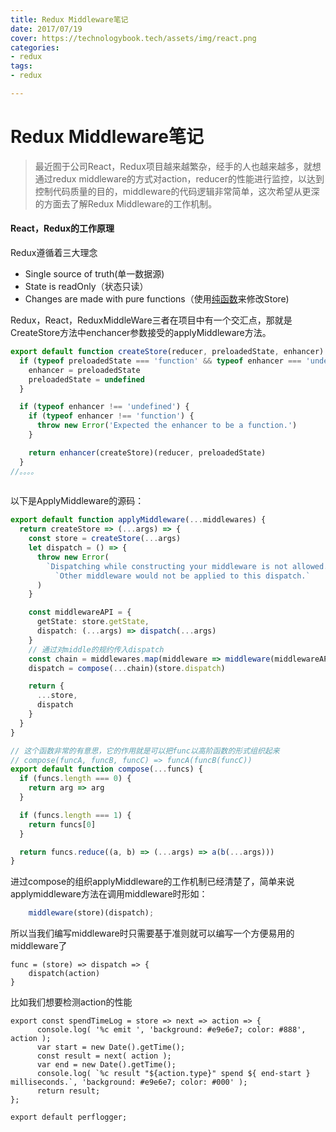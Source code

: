 ```yaml
---
title: Redux Middleware笔记
date: 2017/07/19
cover: https://technologybook.tech/assets/img/react.png
categories:
- redux
tags: 
- redux

---
```

# Redux Middleware笔记

> 最近囿于公司React，Redux项目越来越繁杂，经手的人也越来越多，就想通过redux middleware的方式对action，reducer的性能进行监控，以达到控制代码质量的目的，middleware的代码逻辑非常简单，这次希望从更深的方面去了解Redux Middleware的工作机制。

#### React，Redux的工作原理

Redux遵循着三大理念

+ Single source of truth(单一数据源)
+ State is readOnly（状态只读）
+ Changes are made with pure functions（使用[纯函数](https://medium.freecodecamp.org/why-redux-needs-reducers-to-be-pure-functions-d438c58ae468)来修改Store)



Redux，React，ReduxMiddleWare三者在项目中有一个交汇点，那就是CreateStore方法中enchancer参数接受的applyMiddleware方法。

```typescript
export default function createStore(reducer, preloadedState, enhancer) {
  if (typeof preloadedState === 'function' && typeof enhancer === 'undefined') {
    enhancer = preloadedState
    preloadedState = undefined
  }

  if (typeof enhancer !== 'undefined') {
    if (typeof enhancer !== 'function') {
      throw new Error('Expected the enhancer to be a function.')
    }

    return enhancer(createStore)(reducer, preloadedState)
  }
//。。。。
    

```

以下是ApplyMiddleware的源码：

```typescript
export default function applyMiddleware(...middlewares) {
  return createStore => (...args) => {
    const store = createStore(...args)
    let dispatch = () => {
      throw new Error(
        `Dispatching while constructing your middleware is not allowed. ` +
          `Other middleware would not be applied to this dispatch.`
      )
    }

    const middlewareAPI = {
      getState: store.getState,
      dispatch: (...args) => dispatch(...args)
    }
    // 通过对middle的规约传入dispatch
    const chain = middlewares.map(middleware => middleware(middlewareAPI))
    dispatch = compose(...chain)(store.dispatch)

    return {
      ...store,
      dispatch
    }
  }
}
```



```typescript
// 这个函数非常的有意思，它的作用就是可以把func以高阶函数的形式组织起来
// compose(funcA, funcB, funcC) => funcA(funcB(funcC))
export default function compose(...funcs) {
  if (funcs.length === 0) {
    return arg => arg
  }

  if (funcs.length === 1) {
    return funcs[0]
  }

  return funcs.reduce((a, b) => (...args) => a(b(...args)))
}
```



进过compose的组织applyMiddleware的工作机制已经清楚了，简单来说applymiddleware方法在调用middleware时形如：

```javascript
	middleware(store)(dispatch);
```

所以当我们编写middleware时只需要基于准则就可以编写一个方便易用的middleware了

```
func = (store) => dispatch => {
	dispatch(action)
} 

```

比如我们想要检测action的性能

```
export const spendTimeLog = store => next => action => {
      console.log( '%c emit ', 'background: #e9e6e7; color: #888', action );
	  var start = new Date().getTime();
	  const result = next( action );
      var end = new Date().getTime();
      console.log( `%c result "${action.type}" spend ${ end-start } milliseconds.`, 'background: #e9e6e7; color: #000' );
      return result;
};

export default perflogger;
```

